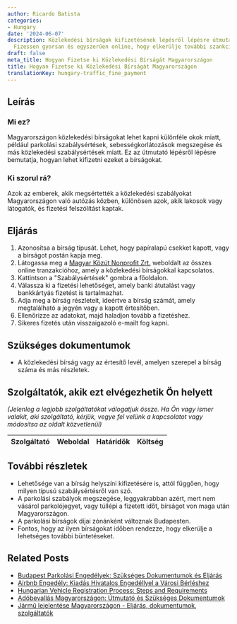 ```yaml
---
author: Ricardo Batista
categories:
- Hungary
date: '2024-06-07'
description: Közlekedési bírságok kifizetésének lépésről lépésre útmutatója Magyarországon.
  Fizessen gyorsan és egyszerűen online, hogy elkerülje további szankciókat.
draft: false
meta_title: Hogyan Fizetse ki Közlekedési Bírságát Magyarországon
title: Hogyan Fizetse ki Közlekedési Bírságát Magyarországon
translationKey: hungary-traffic_fine_payment
---
```



## Leírás
### Mi ez?
Magyarországon közlekedési bírságokat lehet kapni különféle okok miatt, például parkolási szabálysértések, sebességkorlátozások megszegése és más közlekedési szabálysértések miatt. Ez az útmutató lépésről lépésre bemutatja, hogyan lehet kifizetni ezeket a bírságokat.

### Ki szorul rá?
Azok az emberek, akik megsértették a közlekedési szabályokat Magyarországon való autózás közben, különösen azok, akik lakosok vagy látogatók, és fizetési felszólítást kaptak.

## Eljárás
1. Azonosítsa a bírság típusát. Lehet, hogy papíralapú csekket kapott, vagy a bírságot postán kapja meg.
2. Látogassa meg a [Magyar Közút Nonprofit Zrt.](https://en.nemzetiutdij.hu/) weboldalt az összes online tranzakcióhoz, amely a közlekedési bírságokkal kapcsolatos.
3. Kattintson a "Szabálysértések" gombra a főoldalon.
4. Válassza ki a fizetési lehetőséget, amely banki átutalást vagy bankkártyás fizetést is tartalmazhat.
5. Adja meg a bírság részleteit, ideértve a bírság számát, amely megtalálható a jegyén vagy a kapott értesítőben.
6. Ellenőrizze az adatokat, majd haladjon tovább a fizetéshez.
7. Sikeres fizetés után visszaigazoló e-mailt fog kapni.

## Szükséges dokumentumok
- A közlekedési bírság vagy az értesítő levél, amelyen szerepel a bírság száma és más részletek.

## Szolgáltatók, akik ezt elvégezhetik Ön helyett
_(Jelenleg a legjobb szolgáltatókat válogatjuk össze. Ha Ön vagy ismer valakit, aki szolgáltató, kérjük, vegye fel velünk a kapcsolatot vagy módosítsa az oldalt közvetlenül)_

| Szolgáltató     |     Weboldal    |     Határidők    |       Költség     |
| :-------------: | :-------------: |  :-------------: | :-------------: |

## További részletek
- Lehetősége van a bírság helyszíni kifizetésére is, attól függően, hogy milyen típusú szabálysértésről van szó.
- A parkolási szabályok megszegése, leggyakrabban azért, mert nem vásárol parkolójegyet, vagy túllépi a fizetett időt, bírságot von maga után Magyarországon. 
- A parkolási bírságok díjai zónánként változnak Budapesten.
- Fontos, hogy az ilyen bírságokat időben rendezze, hogy elkerülje a lehetséges további büntetéseket.


## Related Posts

- [Budapest Parkolási Engedélyek: Szükséges Dokumentumok és Eljárás](https://tramitit.com/hu/guides/hungary/parkolasi_engedely_igenylese/)
- [Airbnb Engedély: Kiadás Hivatalos Engedéllyel a Városi Bérléshez](https://tramitit.com/hu/guides/hungary/airbnb_engedely_igenylese/)
- [Hungarian Vehicle Registration Process: Steps and Requirements](https://tramitit.com/hu/guides/hungary/gepjarmu_forgalomba_helyezese/)
- [Adóbevallás Magyarországon: Útmutató és Szükséges Dokumentumok](https://tramitit.com/hu/guides/hungary/adobevallas_benyujtasa/)
- [Jármű lejelentése Magyarországon - Eljárás, dokumentumok, szolgáltatók](https://tramitit.com/hu/guides/hungary/gepjarmu_forgalombol_valo_kivonasa/)
